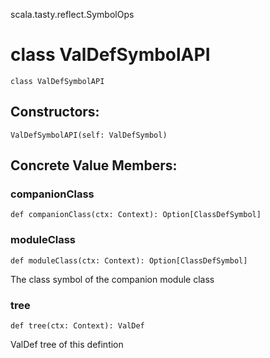 scala.tasty.reflect.SymbolOps
# class ValDefSymbolAPI

<pre><code class="language-scala" >class ValDefSymbolAPI</pre></code>
## Constructors:
<pre><code class="language-scala" >ValDefSymbolAPI(self: ValDefSymbol)</pre></code>

## Concrete Value Members:
### companionClass
<pre><code class="language-scala" >def companionClass(ctx: Context): Option[ClassDefSymbol]</pre></code>

### moduleClass
<pre><code class="language-scala" >def moduleClass(ctx: Context): Option[ClassDefSymbol]</pre></code>
The class symbol of the companion module class

### tree
<pre><code class="language-scala" >def tree(ctx: Context): ValDef</pre></code>
ValDef tree of this defintion

